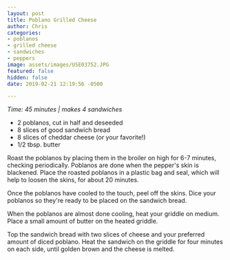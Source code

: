 ```yaml
---
layout: post
title: Poblano Grilled Cheese
author: Chris
categories:
- poblanos
- grilled cheese
- sandwiches
- peppers
image: assets/images/USE03752.JPG
featured: false
hidden: false
date: 2019-02-21 12:19:56 -0500

---
```

_Time: 45 minutes | makes 4 sandwiches_

* 2 poblanos, cut in half and deseeded
* 8 slices of good sandwich bread
* 8 slices of cheddar cheese (or your favorite!)
* 1/2 tbsp. butter

Roast the poblanos by placing them in the broiler on high for 6-7 minutes, checking periodically. Poblanos are done when the pepper's skin is blackened. Place the roasted poblanos in a plastic bag and seal, which will help to loosen the skins, for about 20 minutes.

Once the poblanos have cooled to the touch, peel off the skins. Dice your poblanos so they're ready to be placed on the sandwich bread.

When the poblanos are almost done cooling, heat your griddle on medium. Place a small amount of butter on the heated griddle.

Top the sandwich bread with two slices of cheese and your preferred amount of diced poblano. Heat the sandwich on the griddle for four minutes on each side, until golden brown and the cheese is melted.